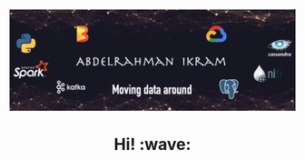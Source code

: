 [![banner](https://github.com/Abdelrahman-IK/Abdelrahman-IK/blob/main/header.png)](https://github.com/Abdelrahman-IK)
<h1 align='center'> Hi! :wave:</h1>
<p align='center'>

<!--
**Abdelrahman-IK/Abdelrahman-IK** is a ✨ _special_ ✨ repository because its `README.md` (this file) appears on your GitHub profile.

Here are some ideas to get you started:

- 🔭 I’m currently working on ...
- 🌱 I’m currently learning ...
- 👯 I’m looking to collaborate on ...
- 🤔 I’m looking for help with ...
- 💬 Ask me about ...
- 📫 How to reach me: ...
- 😄 Pronouns: ...
- ⚡ Fun fact: ...
-->
